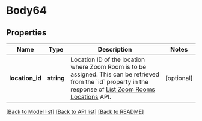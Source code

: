 # Body64

## Properties
Name | Type | Description | Notes
------------ | ------------- | ------------- | -------------
**location_id** | **string** | Location ID of the location where Zoom Room is to be assigned. This can be retrieved from the &#x60;id&#x60; property in the response of [List Zoom Rooms Locations](https://marketplace.zoom.us/docs/api-reference/zoom-api/rooms-location/listzrlocations) API. | [optional] 

[[Back to Model list]](../README.md#documentation-for-models) [[Back to API list]](../README.md#documentation-for-api-endpoints) [[Back to README]](../README.md)


